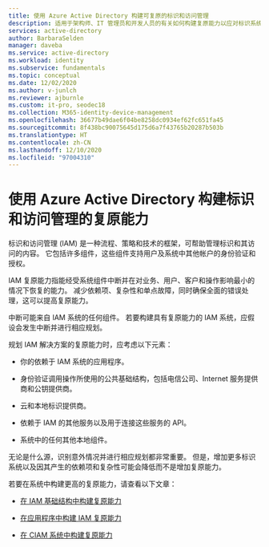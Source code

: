 ```yaml
---
title: 使用 Azure Active Directory 构建可复原的标识和访问管理
description: 适用于架构师、IT 管理员和开发人员的有关如何构建复原能力以应对标识系统中断。
services: active-directory
author: BarbaraSelden
manager: daveba
ms.service: active-directory
ms.workload: identity
ms.subservice: fundamentals
ms.topic: conceptual
ms.date: 12/02/2020
ms.author: v-junlch
ms.reviewer: ajburnle
ms.custom: it-pro, seodec18
ms.collection: M365-identity-device-management
ms.openlocfilehash: 36677b49dae6f04be8258dc0934ef62fc651fa45
ms.sourcegitcommit: 8f438bc90075645d175d6a7f43765b20287b503b
ms.translationtype: HT
ms.contentlocale: zh-CN
ms.lasthandoff: 12/10/2020
ms.locfileid: "97004310"
---
```

# <a name="building-resilience-into-identity-and-access-management-with-azure-active-directory"></a>使用 Azure Active Directory 构建标识和访问管理的复原能力

标识和访问管理 (IAM) 是一种流程、策略和技术的框架，可帮助管理标识和其访问的内容。 它包括许多组件，这些组件支持用户及系统中其他帐户的身份验证和授权。

IAM 复原能力指能经受系统组件中断并在对业务、用户、客户和操作影响最小的情况下恢复的能力。 减少依赖项、复杂性和单点故障，同时确保全面的错误处理，这可以提高复原能力。

中断可能来自 IAM 系统的任何组件。 若要构建具有复原能力的 IAM 系统，应假设会发生中断并进行相应规划。 

规划 IAM 解决方案的复原能力时，应考虑以下元素： 

* 你的依赖于 IAM 系统的应用程序。

* 身份验证调用操作所使用的公共基础结构，包括电信公司、Internet 服务提供商和公钥提供商。

* 云和本地标识提供商。

* 依赖于 IAM 的其他服务以及用于连接这些服务的 API。

* 系统中的任何其他本地组件。

无论是什么源，识别意外情况并进行相应规划都非常重要。 但是，增加更多标识系统以及因其产生的依赖项和复杂性可能会降低而不是增加复原能力。

若要在系统中构建更高的复原能力，请查看以下文章：

* [在 IAM 基础结构中构建复原能力](resilience-in-infrastructure.md)

* [在应用程序中构建 IAM 复原能力](resilience-app-development-overview.md)

* [在 CIAM 系统中构建复原能力](resilience-b2c.md)

